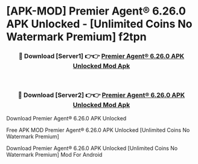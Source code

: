 # [APK-MOD] Premier Agent® 6.26.0 APK Unlocked - [Unlimited Coins No Watermark Premium] f2tpn



<div align="center">
<h3>🔴 Download [Server1] 👉👉 <a href="https://momento.my/?title=Premier_Agent®_6.26.0_APK_Unlocked">Premier Agent® 6.26.0 APK Unlocked Mod Apk</a></h3><br>

<h3>🔴 Download [Server2] 👉👉 <a href="https://momento.my/?title=Premier_Agent®_6.26.0_APK_Unlocked">Premier Agent® 6.26.0 APK Unlocked Mod Apk</a></h3>
</div>



Download Premier Agent® 6.26.0 APK Unlocked 

Free APK MOD Premier Agent® 6.26.0 APK Unlocked [Unlimited Coins No Watermark Premium]

Download Premier Agent® 6.26.0 APK Unlocked [Unlimited Coins No Watermark Premium] Mod For Android
